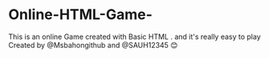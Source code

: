 # Online-HTML-Game-

This is an online Game created with Basic HTML . and it's really easy to play 
Created by @Msbahongithub and @SAUH12345
😊
